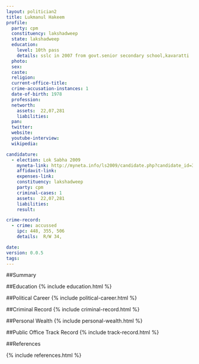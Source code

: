 ```yaml
---
layout: politician2
title: Lukmanul Hakeem
profile: 
  party: cpm
  constituency: lakshadweep
  state: lakshadweep
  education: 
    level: 10th pass
    details: sslc in 2007 from govt.senior secondary school,kavaratti
  photo: 
  sex: 
  caste: 
  religion: 
  current-office-title: 
  crime-accusation-instances: 1
  date-of-birth: 1978
  profession: 
  networth: 
    assets:  22,07,281
    liabilities: 
  pan: 
  twitter: 
  website: 
  youtube-interview: 
  wikipedia: 

candidature: 
  - election: Lok Sabha 2009
    myneta-link: http://myneta.info/ls2009/candidate.php?candidate_id=320
    affidavit-link: 
    expenses-link: 
    constituency: lakshadweep 
    party: cpm
    criminal-cases: 1
    assets:  22,07,281
    liabilities: 
    result:  

crime-record: 
  - crime: accussed
    ipc: 448, 355, 506
    details:  R/W 34,  

date: 
version: 0.0.5
tags: 
---
```

##Summary


##Education
{% include education.html %}


##Political Career
{% include political-career.html %}


##Criminal Record
{% include criminal-record.html %}


##Personal Wealth
{% include personal-wealth.html %}


##Public Office Track Record
{% include track-record.html %}


##References


{% include references.html %}